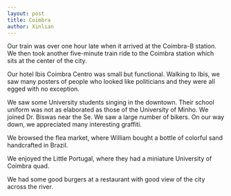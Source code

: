 ```yaml
---
layout: post
title: Coimbra
author: Xinlian
---
```


Our train was over one hour late when it arrived at the Coimbra-B station.  We then took another five-minute train ride to the Coimbra station which sits at the center of the city.

Our hotel Ibis Coimbra Centro was small but functional.  Walking to Ibis, we saw many posters of people who looked like politicians and they were all egged with no exception.

We saw some University students singing in the downtown.  Their school uniform was not as elaborated as those of the University of Minho.  We joined Dr. Biswas near the Se.  We saw a large number of bikers.  On our way down, we appreciated many interesting graffiti.

We browsed the flea market, where William bought a bottle of colorful sand handcrafted in Brazil.

We enjoyed the Little Portugal, where they had a miniature University of Coimbra quad.

We had some good burgers at a restaurant with good view of the city across the river.

